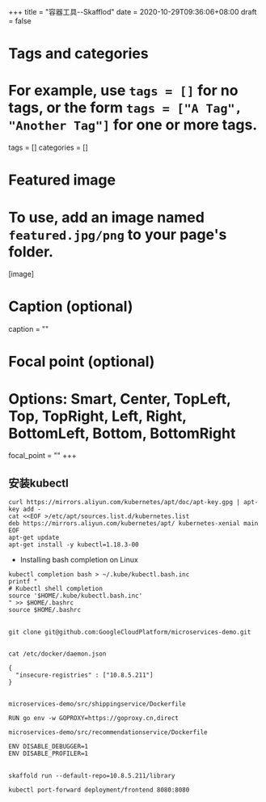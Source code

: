 +++
title = "容器工具--Skafflod"
date = 2020-10-29T09:36:06+08:00
draft = false

# Tags and categories
# For example, use `tags = []` for no tags, or the form `tags = ["A Tag", "Another Tag"]` for one or more tags.
tags = []
categories = []

# Featured image
# To use, add an image named `featured.jpg/png` to your page's folder. 
[image]
  # Caption (optional)
  caption = ""

  # Focal point (optional)
  # Options: Smart, Center, TopLeft, Top, TopRight, Left, Right, BottomLeft, Bottom, BottomRight
  focal_point = ""
+++

## 安装kubectl 

```
curl https://mirrors.aliyun.com/kubernetes/apt/doc/apt-key.gpg | apt-key add - 
cat <<EOF >/etc/apt/sources.list.d/kubernetes.list
deb https://mirrors.aliyun.com/kubernetes/apt/ kubernetes-xenial main
EOF  
apt-get update
apt-get install -y kubectl=1.18.3-00
```

- Installing bash completion on Linux

```
kubectl completion bash > ~/.kube/kubectl.bash.inc
printf "
# Kubectl shell completion
source '$HOME/.kube/kubectl.bash.inc'
" >> $HOME/.bashrc
source $HOME/.bashrc
```

## 

```
git clone git@github.com:GoogleCloudPlatform/microservices-demo.git 
```


## 

```
cat /etc/docker/daemon.json

{
  "insecure-registries" : ["10.8.5.211"]
}

```

##  

`microservices-demo/src/shippingservice/Dockerfile`


```
RUN go env -w GOPROXY=https://goproxy.cn,direct 
```


`microservices-demo/src/recommendationservice/Dockerfile`

```
ENV DISABLE_DEBUGGER=1
ENV DISABLE_PROFILER=1
```

## 

```
skaffold run --default-repo=10.8.5.211/library
```



```
kubectl port-forward deployment/frontend 8080:8080
```